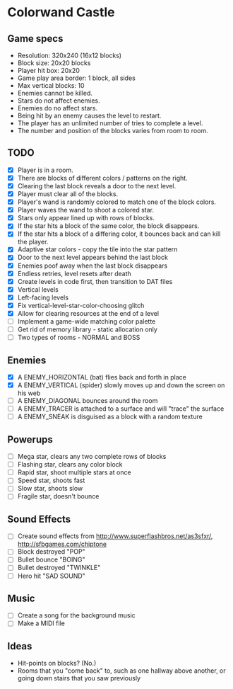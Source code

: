 # Colorwand Castle

## Game specs

- Resolution: 320x240 (16x12 blocks)
- Block size: 20x20 blocks
- Player hit box: 20x20
- Game play area border: 1 block, all sides
- Max vertical blocks: 10
- Enemies cannot be killed.
- Stars do not affect enemies.
- Enemies do no affect stars.
- Being hit by an enemy causes the level to restart.
- The player has an unlimited number of tries to complete a level.
- The number and position of the blocks varies from room to room.


## TODO

- [x] Player is in a room.
- [x] There are blocks of different colors / patterns on the right.
- [x] Clearing the last block reveals a door to the next level.
- [x] Player must clear all of the blocks.
- [x] Player's wand is randomly colored to match one of the block colors.
- [x] Player waves the wand to shoot a colored star.
- [x] Stars only appear lined up with rows of blocks.
- [x] If the star hits a block of the same color, the block disappears.
- [x] If the star hits a block of a differing color, it bounces back and can kill the player.
- [x] Adaptive star colors - copy the tile into the star pattern
- [x] Door to the next level appears behind the last block
- [x] Enemies poof away when the last block disappears
- [x] Endless retries, level resets after death
- [x] Create levels in code first, then transition to DAT files
- [x] Vertical levels
- [x] Left-facing levels
- [x] Fix vertical-level-star-color-choosing glitch
- [x] Allow for clearing resources at the end of a level
- [ ] Implement a game-wide matching color palette
- [ ] Get rid of memory library - static allocation only
- [ ] Two types of rooms - NORMAL and BOSS

## Enemies

- [x] A ENEMY_HORIZONTAL (bat) flies back and forth in place
- [x] A ENEMY_VERTICAL (spider) slowly moves up and down the screen on his web
- [ ] A ENEMY_DIAGONAL bounces around the room
- [ ] A ENEMY_TRACER is attached to a surface and will "trace" the surface
- [ ] A ENEMY_SNEAK is disguised as a block with a random texture

## Powerups

- [ ] Mega star, clears any two complete rows of blocks
- [ ] Flashing star, clears any color block
- [ ] Rapid star, shoot multiple stars at once
- [ ] Speed star, shoots fast
- [ ] Slow star, shoots slow
- [ ] Fragile star, doesn't bounce

## Sound Effects

- [ ] Create sound effects from http://www.superflashbros.net/as3sfxr/, http://sfbgames.com/chiptone
- [ ] Block destroyed "POP"
- [ ] Bullet bounce "BOING"
- [ ] Bullet destroyed "TWINKLE"
- [ ] Hero hit "SAD SOUND"

## Music

- [ ] Create a song for the background music
- [ ] Make a MIDI file

## Ideas

- Hit-points on blocks? (No.)
- Rooms that you "come back" to, such as one hallway above another, or going down stairs that you saw previously
